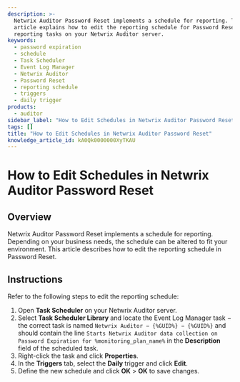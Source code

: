 ```yaml
---
description: >-
  Netwrix Auditor Password Reset implements a schedule for reporting. This
  article explains how to edit the reporting schedule for Password Reset
  reporting tasks on your Netwrix Auditor server.
keywords:
  - password expiration
  - schedule
  - Task Scheduler
  - Event Log Manager
  - Netwrix Auditor
  - Password Reset
  - reporting schedule
  - triggers
  - daily trigger
products:
  - auditor
sidebar_label: "How to Edit Schedules in Netwrix Auditor Password Reset"
tags: []
title: "How to Edit Schedules in Netwrix Auditor Password Reset"
knowledge_article_id: kA0Qk0000000XyTKAU
---
```


# How to Edit Schedules in Netwrix Auditor Password Reset

## Overview

Netwrix Auditor Password Reset implements a schedule for reporting. Depending on your business needs, the schedule can be altered to fit your environment. This article describes how to edit the reporting schedule in Password Reset.

## Instructions

Refer to the following steps to edit the reporting schedule:

1. Open **Task Scheduler** on your Netwrix Auditor server.
2. Select **Task Scheduler Library** and locate the Event Log Manager task − the correct task is named `Netwrix Auditor − {%GUID%} − {%GUID%}` and should contain the line `Starts Netwrix Auditor data collection on Password Expiration for %monitoring_plan_name%` in the **Description** field of the scheduled task.
3. Right-click the task and click **Properties**.
4. In the **Triggers** tab, select the **Daily** trigger and click **Edit**.
5. Define the new schedule and click **OK** > **OK** to save changes.
